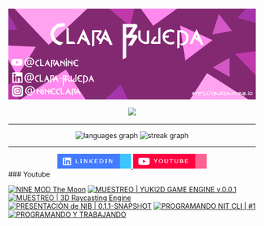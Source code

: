![](assets/20231101_134806_Github-Poster.png)
<div align="center">

<img src="https://profile-counter.glitch.me/CBujeda/count.svg?"  />

</div>
<hr>
<div align="center">
 <!-- <img src="https://github-readme-stats.vercel.app/api?username=CBujeda&hide_title=false&hide_rank=false&show_icons=true&include_all_commits=true&count_private=true&disable_animations=false&theme=dracula&locale=es&hide_border=true&order=1" height="150" alt="stats graph" />-->
  <img src="https://github-readme-stats.vercel.app/api/top-langs?username=CBujeda&locale=es&hide_title=false&layout=compact&card_width=320&langs_count=100&theme=dracula&hide_border=true&order=2" height="150" alt="languages graph" />
  <img src="https://streak-stats.demolab.com?user=CBujeda&locale=es&mode=daily&theme=dracula&hide_border=true&border_radius=5&date_format=j/n[/Y]&order=3" height="150" alt="streak graph"  />
</div>

<hr>

<div align="center" style="margin-top:10px">
  <a href="https://es.linkedin.com/in/clara-bujeda" target="_blank">
    <img src="./assets/badge-linkedin.png" width="150" height="30" alt="linkedin logo"  />
  </a>
  <a href="https://youtube.com/@clarabujeda" target="_blank">
    <img src="./assets/badge-youtube.png" width="150" height="30" alt="youtube logo"  />
  </a>
</div>

<div>
### Youtube
</div>

<!-- BEGIN YOUTUBE-CARDS -->
[![NINE MOD The Moon](https://ytcards.demolab.com/?id=t67p5K9XJ84&title=NINE+MOD+The+Moon&lang=en&timestamp=1703438109&background_color=%230d1117&title_color=%23ffffff&stats_color=%23dedede&max_title_lines=1&width=250&border_radius=5 "NINE MOD The Moon")](https://www.youtube.com/watch?v=t67p5K9XJ84)
[![MUESTREO | YUKI2D GAME ENGINE v.0.0.1](https://ytcards.demolab.com/?id=ocNMSXupkqQ&title=MUESTREO+%7C+YUKI2D+GAME+ENGINE+v.0.0.1&lang=en&timestamp=1703435994&background_color=%230d1117&title_color=%23ffffff&stats_color=%23dedede&max_title_lines=1&width=250&border_radius=5 "MUESTREO | YUKI2D GAME ENGINE v.0.0.1")](https://www.youtube.com/watch?v=ocNMSXupkqQ)
[![MUESTREO | 3D Raycasting Engine](https://ytcards.demolab.com/?id=98bKTsy7KYE&title=MUESTREO+%7C+3D+Raycasting+Engine&lang=en&timestamp=1703426952&background_color=%230d1117&title_color=%23ffffff&stats_color=%23dedede&max_title_lines=1&width=250&border_radius=5 "MUESTREO | 3D Raycasting Engine")](https://www.youtube.com/watch?v=98bKTsy7KYE)
[![PRESENTACIÓN de NIB | 0.1.1-SNAPSHOT](https://ytcards.demolab.com/?id=Y_xt8C6RU9Q&title=PRESENTACI%C3%93N+de+NIB+%7C+0.1.1-SNAPSHOT&lang=en&timestamp=1687167436&background_color=%230d1117&title_color=%23ffffff&stats_color=%23dedede&max_title_lines=1&width=250&border_radius=5 "PRESENTACIÓN de NIB | 0.1.1-SNAPSHOT")](https://www.youtube.com/watch?v=Y_xt8C6RU9Q)
[![PROGRAMANDO NIT CLI | #1](https://ytcards.demolab.com/?id=r6nbCn7Rf2w&title=PROGRAMANDO+NIT+CLI+%7C+%231&lang=en&timestamp=1686397243&background_color=%230d1117&title_color=%23ffffff&stats_color=%23dedede&max_title_lines=1&width=250&border_radius=5 "PROGRAMANDO NIT CLI | #1")](https://www.youtube.com/watch?v=r6nbCn7Rf2w)
[![PROGRAMANDO Y TRABAJANDO](https://ytcards.demolab.com/?id=ymqVW00_ozY&title=PROGRAMANDO+Y+TRABAJANDO&lang=en&timestamp=1686394924&background_color=%230d1117&title_color=%23ffffff&stats_color=%23dedede&max_title_lines=1&width=250&border_radius=5 "PROGRAMANDO Y TRABAJANDO")](https://www.youtube.com/watch?v=ymqVW00_ozY)
<!-- END YOUTUBE-CARDS -->
